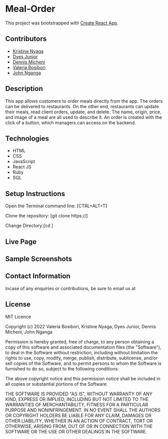 # Meal-Order 

This project was bootstrapped with [Create React App](https://github.com/facebook/create-react-app).

## Contributors
* [Kristine Nyaga](https://github.com/kristinenyaga)
* [Dyes Junior](https://github.com/Dx901)
* [Dennis Micheni](https://github.com/D-Micheni)
* [Valeria Bosibori](https://github.com/codingvaleria)
* [John Nganga](https://github.com/sean-code)

## Description
This app allows customers to order meals directly from the app. The orders can be delivered to restaurants. On the other end, restaurants can update their meals, read client orders, update, and delete. The name, origin, price, and image of a meal are all used to describe it. An order is created with the click of a button, which managers can access on the backend.

## Technologies
* HTML 
* CSS
* JavaScript
* React JS
* Ruby
* SQL

## Setup Instructions
Open the Terminal command line: [CTRL+ALT+T]

Clone the repository: [git clone https://]

Change Directory:[cd ]




## Live Page



## Sample Screenshots




## Contact Information
 Incase of any enquiries or contributions, be sure to email us at



 ## License
MIT Licence

Copyright (c) 2022  Valeria Bosibori, Kristine Nyaga, Dyes Junior, Dennis Micheni, John Nganga

Permission is hereby granted, free of charge, to any person obtaining a copy of this software and associated documentation files (the "Software"), to deal in the Software without restriction, including without limitation the rights to use, copy, modify, merge, publish, distribute, sublicense, and/or sell copies of the Software, and to permit persons to whom the Software is furnished to do so, subject to the following conditions:

The above copyright notice and this permission notice shall be included in all copies or substantial portions of the Software.

THE SOFTWARE IS PROVIDED "AS IS", WITHOUT WARRANTY OF ANY KIND, EXPRESS OR IMPLIED, INCLUDING BUT NOT LIMITED TO THE WARRANTIES OF MERCHANTABILITY, FITNESS FOR A PARTICULAR PURPOSE AND NONINFRINGEMENT. IN NO EVENT SHALL THE AUTHORS OR COPYRIGHT HOLDERS BE LIABLE FOR ANY CLAIM, DAMAGES OR OTHER LIABILITY, WHETHER IN AN ACTION OF CONTRACT, TORT OR OTHERWISE, ARISING FROM, OUT OF OR IN CONNECTION WITH THE SOFTWARE OR THE USE OR OTHER DEALINGS IN THE SOFTWARE.
